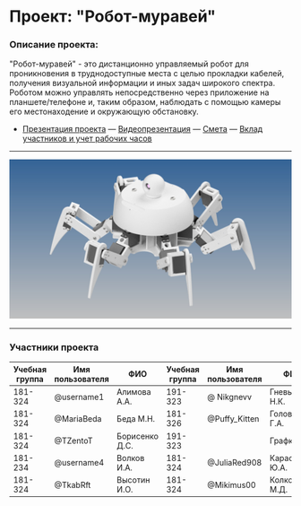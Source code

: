 # Проект: "Робот-муравей"

### Описание проекта:
  "Робот-муравей" - это дистанционно управляемый робот для проникновения в труднодоступные места с целью прокладки кабелей, 
получения визуальной информации и иных задач широкого спектра. Роботом можно управлять
непосредственно через приложение на планшете/телефоне и, таким образом, наблюдать с помощью камеры его местонаходение и окружающую 
обстановку.

- [Презентация проекта](https://drive.google.com/open?id=1NA6EWcSrn3HQWWUTzpZVTp1zv91SOsHP) — [Видеопрезентация](https://drive.google.com/open?id=1m_0Ya0zMmwEQYyB0xWbIaepIvFoCGtSv) — [Смета](https://docs.google.com/spreadsheets/d/1oUSmjvCTIshuhjG5UBaT1SRCjUoR6-bUU2e5xoHDVKY/edit#gid=0) — [Вклад участников и учет рабочих часов](https://docs.google.com/spreadsheets/d/1mNPd772q1G4Bc6PZacb0FwH_dMp_AGcbqI03s_7BX14/edit#gid=0)
____________________________________________________________________________________________________________________________________
![Image alt](https://raw.githubusercontent.com/MariaBeda/RobotProject/a184fa4e170ba948008bb5b926afd1fc5fe1dad0/robot.jpg "Робот")
____________________________________________________________________________________________________________________________________

### Участники проекта
| __Учебная группа__ | __Имя пользователя__ | __ФИО__          | __Учебная группа__ | __Имя пользователя__ | __ФИО__          |
|----------------|------------------|--------------------------------|----------------|------------------|------------------------------|
| 181-324        | @username1       | Алимова А.А.               |191-323            | @ Nikgnevv              | Гневышев Н.К.            
| 181-324        | @MariaBeda       | Беда М.Н.                |181-326         |  @Puffy_Kitten              | Головченко Г.А.         
| 181-324        | @TZentoT       | Борисенко Д.С.             |191-323            |                  | Графков А.             |
| 181-234        | @username4       | Волков И.А.                |181-324         | @JuliaRed908                 | Караськова Ю.А.        |
| 181-324        | @TkabRft         | Высотин И.О.             |181-324         |  @Mikimus00| Колков М.Д.            |

